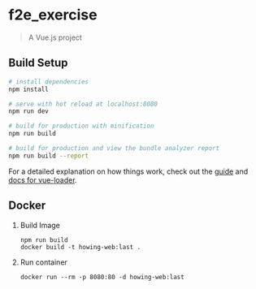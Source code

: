 # f2e_exercise

> A Vue.js project

## Build Setup

``` bash
# install dependencies
npm install

# serve with hot reload at localhost:8080
npm run dev

# build for production with minification
npm run build

# build for production and view the bundle analyzer report
npm run build --report
```

For a detailed explanation on how things work, check out the [guide](http://vuejs-templates.github.io/webpack/) and [docs for vue-loader](http://vuejs.github.io/vue-loader).

## Docker
1. Build Image
    ```console
    npm run build
    docker build -t howing-web:last .
    ```

1.  Run container
    ```console
    docker run --rm -p 8080:80 -d howing-web:last
    ```